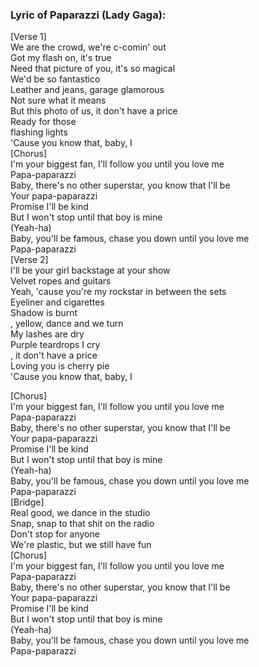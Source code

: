 <h3>Lyric of Paparazzi (Lady Gaga):</h3><p>[Verse 1]<br>We are the crowd, we're c-comin' out<br>Got my flash on, it's true<br>Need that picture of you, it's so magical<br>We'd be so fantastico<br>Leather and jeans, garage glamorous<br>Not sure what it means<br>But this photo of us, it don't have a price<br>Ready for those <br>flashing lights<br>'Cause you know that, baby, I<br>[Chorus]<br>I'm your biggest fan, I'll follow you until you love me<br>Papa-paparazzi<br>Baby, there's no other superstar, you know that I'll be<br>Your papa-paparazzi<br>Promise I'll be kind<br>But I won't stop until that boy is mine<br> (Yeah-ha)<br>Baby, you'll be famous, chase you down until you love me<br>Papa-paparazzi<br>[Verse 2]<br>I'll be your girl backstage at your show<br>Velvet ropes and guitars<br>Yeah, 'cause you're my rockstar in between the sets<br>Eyeliner and cigarettes<br>Shadow is burnt<br>, yellow, dance and we turn<br>My lashes are dry<br>Purple teardrops I cry<br>, it don't have a price<br>Loving you is cherry pie<br>'Cause you know that, baby, I</p><p>[Chorus]<br>I'm your biggest fan, I'll follow you until you love me<br>Papa-paparazzi<br>Baby, there's no other superstar, you know that I'll be<br>Your papa-paparazzi<br>Promise I'll be kind<br>But I won't stop until that boy is mine<br> (Yeah-ha)<br>Baby, you'll be famous, chase you down until you love me<br>Papa-paparazzi<br>[Bridge]<br>Real good, we dance in the studio<br>Snap, snap to that shit on the radio<br>Don't stop for anyone<br>We're plastic, but we still have fun<br>[Chorus]<br>I'm your biggest fan, I'll follow you until you love me<br>Papa-paparazzi<br>Baby, there's no other superstar, you know that I'll be<br>Your papa-paparazzi<br>Promise I'll be kind<br>But I won't stop until that boy is mine<br> (Yeah-ha)<br>Baby, you'll be famous, chase you down until you love me<br>Papa-paparazzi</p>